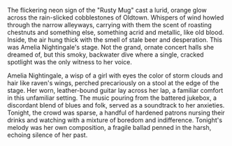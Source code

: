 The flickering neon sign of the "Rusty Mug" cast a lurid, orange glow across the rain-slicked cobblestones of Oldtown.  Whispers of wind howled through the narrow alleyways, carrying with them the scent of roasting chestnuts and something else, something acrid and metallic, like old blood.  Inside, the air hung thick with the smell of stale beer and desperation.  This was Amelia Nightingale's stage.  Not the grand, ornate concert halls she dreamed of, but this smoky, backwater dive where a single, cracked spotlight was the only witness to her voice.


Amelia Nightingale, a wisp of a girl with eyes the color of storm clouds and hair like raven's wings, perched precariously on a stool at the edge of the stage.  Her worn, leather-bound guitar lay across her lap, a familiar comfort in this unfamiliar setting. The music pouring from the battered jukebox, a discordant blend of blues and folk, served as a soundtrack to her anxieties. Tonight, the crowd was sparse, a handful of hardened patrons nursing their drinks and watching with a mixture of boredom and indifference. Tonight's melody was her own composition, a fragile ballad penned in the harsh, echoing silence of her past.
